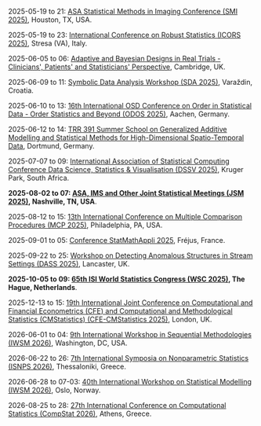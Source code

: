 2025-05-19 to 21: [ASA Statistical Methods in Imaging Conference (SMI 2025)](https://statistics.rice.edu/events/2025-statistical-methods-imaging-conference "SMI 2025 explores statistical methods in imaging, focusing on image analysis, segmentation, and reconstruction. Topics include Bayesian approaches, machine learning for medical imaging, and spatial statistics, with applications in MRI, CT, and neuroscience, emphasizing robust statistical tools for imaging data."), Houston, TX, USA.

2025-05-19 to 23: [International Conference on Robust Statistics (ICORS 2025)](http://datascience.maths.unitn.it/icors2025/ "ICORS 2025 explores robust statistics, focusing on outlier-resistant methods and high-dimensional inference. Topics include robust regression, multivariate analysis, and applications in finance and bioinformatics, emphasizing statistical techniques for reliable data analysis in noisy environments."), Stresa (VA), Italy.

2025-06-05 to 06: [Adaptive and Bayesian Designs in Real Trials - Clinicians\', Patients\' and Statisticians\' Perspective](https://onlinesales.admin.cam.ac.uk/conferences-and-events/mrc-biostatistics-unit/adaptive-and-bayesian-designs-in-real-trials/adaptive-and-bayesian-designs-in-real-trials-05-06-june-2025 "This workshop explores adaptive and Bayesian designs in clinical trials, focusing on flexible trial methodologies and Bayesian inference. Topics include adaptive randomization, interim analyses, and applications in personalized medicine, emphasizing statistical and practical perspectives."), Cambridge, UK.

2025-06-09 to 11: [Symbolic Data Analysis Workshop (SDA 2025)](https://gpml.foi.hr/sda_2025/ "SDA 2025 focuses on symbolic data analysis, covering interval-valued data, histogram data, and statistical modeling. Topics include clustering, regression for symbolic data, and applications in social sciences, emphasizing statistical methods for complex data structures."), Varaždin, Croatia.

2025-06-10 to 13: [16th International OSD Conference on Order in Statistical Data - Order Statistics and Beyond (ODOS 2025)](https://www.osd2025.isw.rwth-aachen.de/cms/~bjvtqt/osd2025-isw/ "ODOS 2025 focuses on order statistics, covering extreme value theory, ranked data, and robust statistics. Topics include order-based inference, applications in reliability and finance, emphasizing statistical methods for ordered and extreme data analysis."), Aachen, Germany.

2025-06-12 to 14: [TRR 391 Summer School on Generalized Additive Modelling and Statistical Methods for High-Dimensional Spatio-Temporal Data](https://trr391.tu-dortmund.de/events/summer-schools/ "This summer school focuses on generalized additive modeling and spatio-temporal data, covering smoothing techniques, Bayesian methods, and high-dimensional statistics. Topics include environmental modeling, epidemiology, emphasizing statistical tools for complex spatio-temporal data analysis."), Dortmund, Germany.

2025-07-07 to 09: [International Association of Statistical Computing Conference Data Science, Statistics & Visualisation (DSSV 2025)](https://iasc-isi.org/dssv2025/ "DSSV 2025 focuses on data science and statistical visualization, covering multivariate analysis, data mining, and interactive graphics. Topics include big data analytics, visualization techniques, and applications in social sciences and health, emphasizing statistical methods for data exploration."), Kruger Park, South Africa.

**2025-08-02 to 07: [ASA, IMS and Other Joint Statistical Meetings (JSM 2025)](https://ww2.amstat.org/meetings/jsm/2025/ "JSM 2025 focuses on statistics and data science, covering Bayesian methods, time-series analysis, and statistical computing. Topics include applications in biostatistics, economics, and machine learning, emphasizing theoretical and applied statistical advancements for diverse fields."), Nashville, TN, USA**.

2025-08-12 to 15: [13th International Conference on Multiple Comparison Procedures (MCP 2025)](http://isbiostat.org/conference-info/ "MCP 2025 focuses on multiple comparison procedures, covering hypothesis testing, p-value adjustments, and statistical inference. Topics include applications in clinical trials, genomics, and biostatistics, emphasizing statistical methods for controlling errors in multiple testing scenarios."), Philadelphia, PA, USA.

2025-09-01 to 05: [Conference StatMathAppli 2025](https://statmathappli.mathnum.inrae.fr "StatMathAppli 2025 focuses on applied statistics and mathematics, covering statistical modeling, optimization, and data analysis. Topics include applications in agriculture, biology, and environmental science, emphasizing practical statistical methods for real-world problem-solving and decision-making."), Fréjus, France.

2025-09-22 to 25: [Workshop on Detecting Anomalous Structures in Stream Settings (DASS 2025)](https://www.anomaly-programme.org/event-details/workshop-on-detecting-anomalous-structures-in-stream-settings-dass-workshop-2025 "DASS 2025 focuses on anomaly detection in data streams, covering statistical modeling, machine learning, and real-time analysis. Topics include applications in cybersecurity, finance, and IoT, emphasizing computational and statistical methods for identifying anomalous patterns in streaming data."), Lancaster, UK.

**2025-10-05 to 09: [65th ISI World Statistics Congress (WSC 2025)](https://isi-next.org/conferences/isi-wsc2025/ "WSC 2025 focuses on statistics, covering statistical theory, data science, and applied methodologies. Topics include Bayesian inference, time-series analysis, and applications in economics, health, and environmental science, emphasizing theoretical and practical advancements in statistical modeling and analysis."), The Hague, Netherlands**.

2025-12-13 to 15: [19th International Joint Conference on Computational and Financial Econometrics (CFE) and Computational and Methodological Statistics (CMStatistics) (CFE-CMStatistics 2025)](https://www.cmstatistics.org/CFECMStatistics2025/ "CFE-CMStatistics 2025 explores computational econometrics and statistics, covering time-series analysis, causal inference, and high-dimensional models. Topics include applications in finance, economics, and social sciences, emphasizing computational and methodological statistical techniques for data analysis."), London, UK.

2026-06-01 to 04: [9th International Workshop in Sequential Methodologies (IWSM 2026)](https://www.american.edu/cas/iwsm2026/ "IWSM 2026 focuses on sequential methodologies, covering sequential analysis, adaptive designs, and hypothesis testing. Topics include applications in clinical trials, quality control, and finance, emphasizing statistical methods for dynamic data collection and decision-making processes."), Washington, DC, USA.

2026-06-22 to 26: [7th International Symposia on Nonparametric Statistics (ISNPS 2026)](https://www.isnps.org/ "ISNPS 2026 explores nonparametric statistics, covering kernel methods, rank-based tests, and functional data analysis. Topics include applications in biostatistics, machine learning, and econometrics, emphasizing statistical techniques for flexible, assumption-free data analysis."), Thessaloniki, Greece.

2026-06-28 to 07-03: [40th International Workshop on Statistical Modelling (IWSM 2026)](https://www.mn.uio.no/math/english/research/groups/statistics-data-science/events/conferences/iwsm2026/ "IWSM 2026 focuses on statistical modeling, covering generalized linear models, Bayesian methods, and mixed models. Topics include applications in biostatistics, environmental science, and social sciences, emphasizing statistical techniques for complex data modeling and analysis."), Oslo, Norway.

2026-08-25 to 28: [27th International Conference on Computational Statistics (CompStat 2026)](https://cmstatistics.org/CFECMStatistics2024/announcements.php "CompStat 2026 explores computational statistics, covering Monte Carlo methods, high-dimensional data analysis, and machine learning. Topics include applications in biostatistics, econometrics, and environmental science, emphasizing computational techniques for statistical modeling and data analysis."), Athens, Greece.

